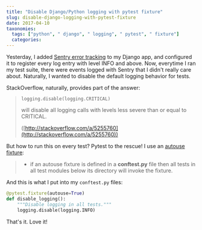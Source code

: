 ```yaml
---
title: "Disable Django/Python logging with pytest fixture"
slug: disable-django-logging-with-pytest-fixture
date: 2017-04-10
taxonomies:
  tags: ["python", " django", " logging", " pytest", " fixture"]
  categories: 
---
```



Yesterday, I added [Sentry error tracking](https://sentry.io/) to my Django app, and configured it to register every log entry with level INFO and above. Now, everytime I ran my test suite, there were events logged with Sentry that I didn't really care about. Naturally, I wanted to disable the default logging behavior for tests.

StackOverflow, naturally, provides part of the answer:

> ```logging.disable(logging.CRITICAL)```
> 
> will disable all logging calls with levels less severe than or equal to CRITICAL.
>
> ([http://stackoverflow.com/a/5255760](http://stackoverflow.com/a/5255760))

But how to run this on every test? Pytest to the rescue! I use an [autouse fixture](https://docs.pytest.org/en/latest/fixture.html#autouse-fixtures-xunit-setup-on-steroids):

> - if an autouse fixture is defined in a **conftest.py** file then all tests in all test modules below its directory will invoke the fixture.

And this is what I put into my `conftest.py` files:

``` python
@pytest.fixture(autouse=True)
def disable_logging():
    """Disable logging in all tests."""
    logging.disable(logging.INFO)
```

That's it. Love it!
